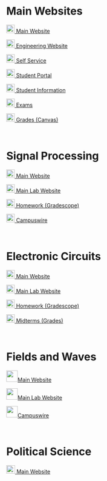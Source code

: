 # Main Websites
<p><img src="https://cdn.vox-cdn.com/thumbor/FGgViEqt2ML--Uxw1Pu6Gw4rV8o=/0x0:800x400/1200x800/filters:focal(336x136:464x264)/cdn.vox-cdn.com/uploads/chorus_image/image/56187479/DHNkdRfXoAEp2VD.0.jpg" width="22" height="22"><a href="https://illinois.edu/" target="_blank"> Main Website</a></p>
<p><img src="https://cdn.vox-cdn.com/thumbor/FGgViEqt2ML--Uxw1Pu6Gw4rV8o=/0x0:800x400/1200x800/filters:focal(336x136:464x264)/cdn.vox-cdn.com/uploads/chorus_image/image/56187479/DHNkdRfXoAEp2VD.0.jpg" width="22" height="22"><a href="https://grainger.illinois.edu/" target="_blank"> Engineering Website</a></p>
<p><img src="https://cdn.vox-cdn.com/thumbor/FGgViEqt2ML--Uxw1Pu6Gw4rV8o=/0x0:800x400/1200x800/filters:focal(336x136:464x264)/cdn.vox-cdn.com/uploads/chorus_image/image/56187479/DHNkdRfXoAEp2VD.0.jpg" width="22" height="22"><a href="https://apps.uillinois.edu/selfservice/" target="_blank"> Self Service</a></p>
<p><img src="https://cdn.vox-cdn.com/thumbor/FGgViEqt2ML--Uxw1Pu6Gw4rV8o=/0x0:800x400/1200x800/filters:focal(336x136:464x264)/cdn.vox-cdn.com/uploads/chorus_image/image/56187479/DHNkdRfXoAEp2VD.0.jpg" width="22" height="22"><a href="https://student.myillini.illinois.edu/" target="_blank"> Student Portal</a></p>
<p><img src="https://cdn.vox-cdn.com/thumbor/FGgViEqt2ML--Uxw1Pu6Gw4rV8o=/0x0:800x400/1200x800/filters:focal(336x136:464x264)/cdn.vox-cdn.com/uploads/chorus_image/image/56187479/DHNkdRfXoAEp2VD.0.jpg" width="22" height="22"><a href="https://my.ece.illinois.edu/" target="_blank"> Student Information</a></p>
<p><img src="https://cdn.vox-cdn.com/thumbor/FGgViEqt2ML--Uxw1Pu6Gw4rV8o=/0x0:800x400/1200x800/filters:focal(336x136:464x264)/cdn.vox-cdn.com/uploads/chorus_image/image/56187479/DHNkdRfXoAEp2VD.0.jpg" width="22" height="22"><a href="https://cbtf.engr.illinois.edu/sched/user/979886" target="_blank"> Exams</a></p>
<p><img src="https://cdn.vox-cdn.com/thumbor/FGgViEqt2ML--Uxw1Pu6Gw4rV8o=/0x0:800x400/1200x800/filters:focal(336x136:464x264)/cdn.vox-cdn.com/uploads/chorus_image/image/56187479/DHNkdRfXoAEp2VD.0.jpg" width="22" height="22"><a href="https://canvas.illinois.edu/" target="_blank"> Grades (Canvas)</a></p>

<br>

# Signal Processing
<p><img src="https://static.vecteezy.com/system/resources/previews/000/450/681/original/satellite-dish-vector-icon.jpg" width="22" height="22"><a href="https://courses.grainger.illinois.edu/ECE310/sp2022/" target="_blank"> Main Website</a></p>
<p><img src="https://static.vecteezy.com/system/resources/previews/000/450/681/original/satellite-dish-vector-icon.jpg" width="22" height="22"><a href="https://courses.engr.illinois.edu/ece311/sp2022/" target="_blank"> Main Lab Website</a></p>
<p><img src="https://static.vecteezy.com/system/resources/previews/000/450/681/original/satellite-dish-vector-icon.jpg" width="22" height="22"><a href="https://www.gradescope.com/" target="_blank"> Homework (Gradescope)</a></p>
<p><img src="https://static.vecteezy.com/system/resources/previews/000/450/681/original/satellite-dish-vector-icon.jpg" width="22" height="22"><a href="https://campuswire.com/c/G8D8C4013/feed/1" target="_blank"> Campuswire</a></p>

<br>

# Electronic Circuits
<p><img src="https://cdn4.iconfinder.com/data/icons/web-design-and-development-3-7/128/131-512.png" width="22" height="22"><a href="https://courses.engr.illinois.edu/ece342/sp2022/" target="_blank"> Main Website</a></p>
<p><img src="https://cdn4.iconfinder.com/data/icons/web-design-and-development-3-7/128/131-512.png" width="22" height="22"><a href="https://courses.grainger.illinois.edu/ece343/sp2022/index.html" target="_blank"> Main Lab Website</a></p>
<p><img src="https://cdn4.iconfinder.com/data/icons/web-design-and-development-3-7/128/131-512.png" width="22" height="22"><a href="https://www.gradescope.com/" target="_blank"> Homework (Gradescope)</a></p>
<p><img src="https://cdn4.iconfinder.com/data/icons/web-design-and-development-3-7/128/131-512.png" width="22" height="22"><a href="https://compass2g.illinois.edu/webapps/blackboard/content/listContent.jsp?course_id=_62861_1&content_id=_5723685_1" target="_blank"> Midterms (Grades)</a></p>


<br>

# Fields and Waves
<p><img src="https://cdn3.iconfinder.com/data/icons/sound-waves-2/64/254_sound-wave-music-soundwave-vibration-audio-256.png" width="30" height="30"><a href="https://courses.engr.illinois.edu/ece329/" target="_blank">Main Website</a></p>
<p><img src="https://cdn3.iconfinder.com/data/icons/sound-waves-2/64/254_sound-wave-music-soundwave-vibration-audio-256.png" width="30" height="30"><a href="https://www.ilie.ece.illinois.edu/ece-398-ri" target="_blank">Main Lab Website</a></p>
<p><img src="https://cdn3.iconfinder.com/data/icons/sound-waves-2/64/254_sound-wave-music-soundwave-vibration-audio-256.png" width="30" height="30"><a href="https://campuswire.com/c/G58C3D48B/feed" target="_blank">Campuswire</a></p>

<br>

# Political Science
<p><img src="https://www.uakron.edu/polisci/images/political-science-icon.png" width="23" height="22"><a href="https://learn.illinois.edu/course/view.php?id=67012%22%3E"> Main Website</a></p>

<br>
<br>
<br>
<br>
<br>
<br>
